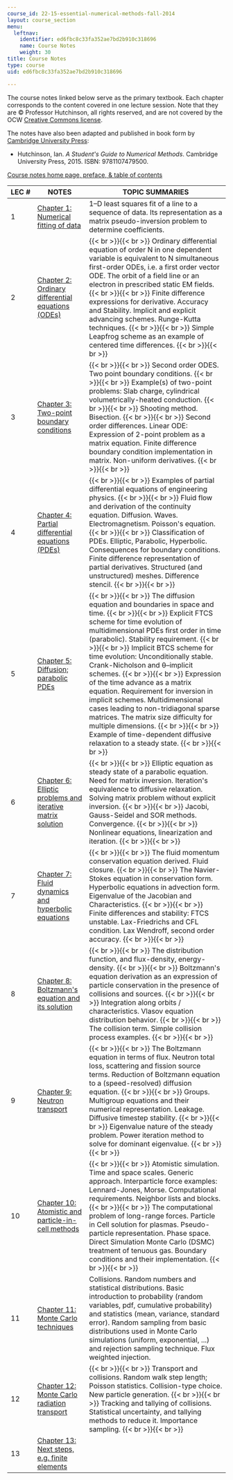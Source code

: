 ```yaml
---
course_id: 22-15-essential-numerical-methods-fall-2014
layout: course_section
menu:
  leftnav:
    identifier: ed6fbc8c33fa352ae7bd2b910c318696
    name: Course Notes
    weight: 30
title: Course Notes
type: course
uid: ed6fbc8c33fa352ae7bd2b910c318696

---
```


The course notes linked below serve as the primary textbook. Each chapter corresponds to the content covered in one lecture session. Note that they are © Professor Hutchinson, all rights reserved, and are not covered by the OCW [Creative Commons license](/terms/#cc).

The notes have also been adapted and published in book form by [Cambridge University Press](https://www.cambridge.org/):

*   Hutchinson, Ian. _A Student's Guide to Numerical Methods_. Cambridge University Press, 2015. ISBN: 9781107479500.

[Course notes home page, preface, & table of contents](http://silas.psfc.mit.edu/22.15/lectures/index.xml)

| LEC # | NOTES | TOPIC SUMMARIES |
| --- | --- | --- |
| 1 | [Chapter 1: Numerical fitting of data](http://silas.psfc.mit.edu/22.15/lectures/chap1.xml) | 1–D least squares fit of a line to a sequence of data. Its representation as a matrix pseudo-inversion problem to determine coefficients. |
| 2 | [Chapter 2: Ordinary differential equations (ODEs)](http://silas.psfc.mit.edu/22.15/lectures/chap2.xml) |  {{< br >}}{{< br >}} Ordinary differential equation of order N in one dependent variable is equivalent to N simultaneous first-order ODEs, i.e. a first order vector ODE. The orbit of a field line or an electron in prescribed static EM fields. {{< br >}}{{< br >}} Finite difference expressions for derivative. Accuracy and Stability. Implicit and explicit advancing schemes. Runge-Kutta techniques. {{< br >}}{{< br >}} Simple Leapfrog scheme as an example of centered time differences. {{< br >}}{{< br >}}  |
| 3 | [Chapter 3: Two-point boundary conditions](http://silas.psfc.mit.edu/22.15/lectures/chap3.xml) |  {{< br >}}{{< br >}} Second order ODES. Two point boundary conditions. {{< br >}}{{< br >}} Example(s) of two-point problems: Slab charge, cylindrical volumetrically-heated conduction. {{< br >}}{{< br >}} Shooting method. Bisection. {{< br >}}{{< br >}} Second order differences. Linear ODE: Expression of 2-point problem as a matrix equation. Finite difference boundary condition implementation in matrix. Non-uniform derivatives. {{< br >}}{{< br >}}  |
| 4 | [Chapter 4: Partial differential equations (PDEs)](http://silas.psfc.mit.edu/22.15/lectures/chap4.xml) |  {{< br >}}{{< br >}} Examples of partial differential equations of engineering physics. {{< br >}}{{< br >}} Fluid flow and derivation of the continuity equation. Diffusion. Waves. Electromagnetism. Poisson's equation. {{< br >}}{{< br >}} Classification of PDEs. Elliptic, Parabolic, Hyperbolic. Consequences for boundary conditions. Finite difference representation of partial derivatives. Structured (and unstructured) meshes. Difference stencil. {{< br >}}{{< br >}}  |
| 5 | [Chapter 5: Diffusion; parabolic PDEs](http://silas.psfc.mit.edu/22.15/lectures/chap5.xml) |  {{< br >}}{{< br >}} The diffusion equation and boundaries in space and time. {{< br >}}{{< br >}} Explicit FTCS scheme for time evolution of multidimensional PDEs first order in time (parabolic). Stability requirement. {{< br >}}{{< br >}} Implicit BTCS scheme for time evolution: Unconditionally stable. Crank-Nicholson and θ–implicit schemes. {{< br >}}{{< br >}} Expression of the time advance as a matrix equation. Requirement for inversion in implicit schemes. Multidimensional cases leading to non-tridiagonal sparse matrices. The matrix size difficulty for multiple dimensions. {{< br >}}{{< br >}} Example of time-dependent diffusive relaxation to a steady state. {{< br >}}{{< br >}}  |
| 6 | [Chapter 6: Elliptic problems and iterative matrix solution](http://silas.psfc.mit.edu/22.15/lectures/chap6.xml) |  {{< br >}}{{< br >}} Elliptic equation as steady state of a parabolic equation. Need for matrix inversion. Iteration's equivalence to diffusive relaxation. Solving matrix problem without explicit inversion. {{< br >}}{{< br >}} Jacobi, Gauss-Seidel and SOR methods. Convergence. {{< br >}}{{< br >}} Nonlinear equations, linearization and iteration. {{< br >}}{{< br >}}  |
| 7 | [Chapter 7: Fluid dynamics and hyperbolic equations](http://silas.psfc.mit.edu/22.15/lectures/chap7.xml) |  {{< br >}}{{< br >}} The fluid momentum conservation equation derived. Fluid closure. {{< br >}}{{< br >}} The Navier-Stokes equation in conservation form. Hyperbolic equations in advection form. Eigenvalue of the Jacobian and Characteristics. {{< br >}}{{< br >}} Finite differences and stability: FTCS unstable. Lax-Friedrichs and CFL condition. Lax Wendroff, second order accuracy. {{< br >}}{{< br >}}  |
| 8 | [Chapter 8: Boltzmann's equation and its solution](http://silas.psfc.mit.edu/22.15/lectures/chap8.xml) |  {{< br >}}{{< br >}} The distribution function, and flux-density, energy-density. {{< br >}}{{< br >}} Boltzmann's equation derivation as an expression of particle conservation in the presence of collisions and sources. {{< br >}}{{< br >}} Integration along orbits / characteristics. Vlasov equation distribution behavior. {{< br >}}{{< br >}} The collision term. Simple collision process examples. {{< br >}}{{< br >}}  |
| 9 | [Chapter 9: Neutron transport](http://silas.psfc.mit.edu/22.15/lectures/chap9.xml) |  {{< br >}}{{< br >}} The Boltzmann equation in terms of flux. Neutron total loss, scattering and fission source terms. Reduction of Boltzmann equation to a (speed-resolved) diffusion equation. {{< br >}}{{< br >}} Groups. Multigroup equations and their numerical representation. Leakage. Diffusive timestep stability. {{< br >}}{{< br >}} Eigenvalue nature of the steady problem. Power iteration method to solve for dominant eigenvalue. {{< br >}}{{< br >}}  |
| 10 | [Chapter 10: Atomistic and particle-in-cell methods](http://silas.psfc.mit.edu/22.15/lectures/chap10.xml) |  {{< br >}}{{< br >}} Atomistic simulation. Time and space scales. Generic approach. Interparticle force examples: Lennard-Jones, Morse. Computational requirements. Neighbor lists and blocks. {{< br >}}{{< br >}} The computational problem of long-range forces. Particle in Cell solution for plasmas. Pseudo-particle representation. Phase space. Direct Simulation Monte Carlo (DSMC) treatment of tenuous gas. Boundary conditions and their implementation. {{< br >}}{{< br >}}  |
| 11 | [Chapter 11: Monte Carlo techniques](http://silas.psfc.mit.edu/22.15/lectures/chap11.xml) | Collisions. Random numbers and statistical distributions. Basic introduction to probability (random variables, pdf, cumulative probability) and statistics (mean, variance, standard error). Random sampling from basic distributions used in Monte Carlo simulations (uniform, exponential, ...) and rejection sampling technique. Flux weighted injection. |
| 12 | [Chapter 12: Monte Carlo radiation transport](http://silas.psfc.mit.edu/22.15/lectures/chap12.xml) |  {{< br >}}{{< br >}} Transport and collisions. Random walk step length; Poisson statistics. Collision-type choice. New particle generation. {{< br >}}{{< br >}} Tracking and tallying of collisions. Statistical uncertainty, and tallying methods to reduce it. Importance sampling. {{< br >}}{{< br >}}  |
| 13 | [Chapter 13: Next steps, e.g. finite elements](http://silas.psfc.mit.edu/22.15/lectures/chap13.xml) |